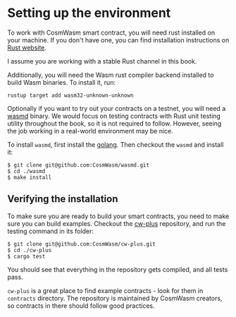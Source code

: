 # Setting up the environment

To work with CosmWasm smart contract, you will need rust installed on your machine. If you don't have
one, you can find installation instructions on [Rust website](https://www.rust-lang.org/tools/install).

I assume you are working with a stable Rust channel in this book.

Additionally, you will need the Wasm rust compiler backend installed to build Wasm binaries.
To install it, run:

```
rustup target add wasm32-unknown-unknown
```

Optionally if you want to try out your contracts on a testnet, you will need a
[wasmd](https://github.com/CosmWasm/wasmd) binary. We would focus on testing
contracts with Rust unit testing utility throughout the book, so it is not required
to follow. However, seeing the job working in a real-world environment may be nice.

To install `wasmd`, first install the [golang](https://github.com/golang/go/wiki#working-with-go). Then
checkout the `wasmd` and install it:

```
$ git clone git@github.com:CosmWasm/wasmd.git
$ cd ./wasmd
$ make install
```

## Verifying the installation

To make sure you are ready to build your smart contracts, you need to make sure you can build examples.
Checkout the [cw-plus](https://github.com/CosmWasm/cw-plus) repository, and run the testing command in
its folder:

```
$ git clone git@github.com:CosmWasm/cw-plus.git
$ cd ./cw-plus
$ cargo test
```

You should see that everything in the repository gets compiled, and all tests pass. 

`cw-plus` is a great place to find example contracts - look for them in `contracts` directory. The
repository is maintained by CosmWasm creators, so contracts in there should follow good practices.
